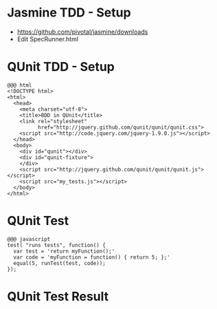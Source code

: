 <!SLIDE subsection>
# Jasmine TDD - Setup

 * https://github.com/pivotal/jasmine/downloads
 * Edit SpecRunner.html


<!SLIDE code smaller small-hrefs>
# QUnit TDD - Setup

    @@@ html
    <!DOCTYPE html>
    <html>
      <head>
        <meta charset="utf-8">
        <title>BDD in QUnit</title>
        <link rel="stylesheet" 
              href="http://jquery.github.com/qunit/qunit/qunit.css">
        <script src="http://code.jquery.com/jquery-1.9.0.js"></script>
      </head>
      <body>
        <div id="qunit"></div>
        <div id="qunit-fixture">
        </div>
        <script src="http://jquery.github.com/qunit/qunit/qunit.js"></script>
        <script src="my_tests.js"></script>
      </body>
    </html>

<!SLIDE code smaller>
# QUnit Test

    @@@ javascript
    test( "runs tests", function() {
      var test = 'return myFunction();'
      var code = 'myFunction = function() { return 5; };'
      equal(5, runTest(test, code));
    });

<!SLIDE subsection>
# QUnit Test Result
